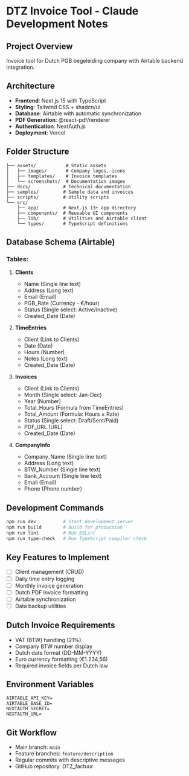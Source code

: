 # DTZ Invoice Tool - Claude Development Notes

## Project Overview
Invoice tool for Dutch PGB begeleiding company with Airtable backend integration.

## Architecture
- **Frontend**: Next.js 15 with TypeScript
- **Styling**: Tailwind CSS + shadcn/ui
- **Database**: Airtable with automatic synchronization
- **PDF Generation**: @react-pdf/renderer
- **Authentication**: NextAuth.js
- **Deployment**: Vercel

## Folder Structure
```
├── assets/           # Static assets
│   ├── images/       # Company logos, icons
│   ├── templates/    # Invoice templates
│   └── screenshots/  # Documentation images
├── docs/            # Technical documentation
├── samples/         # Sample data and invoices
├── scripts/         # Utility scripts
└── src/
    ├── app/         # Next.js 13+ app directory
    ├── components/  # Reusable UI components
    ├── lib/         # Utilities and Airtable client
    └── types/       # TypeScript definitions
```

## Database Schema (Airtable)

### Tables:
1. **Clients**
   - Name (Single line text)
   - Address (Long text)
   - Email (Email)
   - PGB_Rate (Currency - €/hour)
   - Status (Single select: Active/Inactive)
   - Created_Date (Date)

2. **TimeEntries**
   - Client (Link to Clients)
   - Date (Date)
   - Hours (Number)
   - Notes (Long text)
   - Created_Date (Date)

3. **Invoices**
   - Client (Link to Clients)
   - Month (Single select: Jan-Dec)
   - Year (Number)
   - Total_Hours (Formula from TimeEntries)
   - Total_Amount (Formula: Hours × Rate)
   - Status (Single select: Draft/Sent/Paid)
   - PDF_URL (URL)
   - Created_Date (Date)

4. **CompanyInfo**
   - Company_Name (Single line text)
   - Address (Long text)  
   - BTW_Number (Single line text)
   - Bank_Account (Single line text)
   - Email (Email)
   - Phone (Phone number)

## Development Commands
```bash
npm run dev          # Start development server
npm run build        # Build for production
npm run lint         # Run ESLint
npm run type-check   # Run TypeScript compiler check
```

## Key Features to Implement
- [ ] Client management (CRUD)
- [ ] Daily time entry logging
- [ ] Monthly invoice generation
- [ ] Dutch PDF invoice formatting
- [ ] Airtable synchronization
- [ ] Data backup utilities

## Dutch Invoice Requirements
- VAT (BTW) handling (21%)
- Company BTW number display
- Dutch date format (DD-MM-YYYY)
- Euro currency formatting (€1.234,56)
- Required invoice fields per Dutch law

## Environment Variables
```
AIRTABLE_API_KEY=
AIRTABLE_BASE_ID=
NEXTAUTH_SECRET=
NEXTAUTH_URL=
```

## Git Workflow
- Main branch: `main`
- Feature branches: `feature/description`
- Regular commits with descriptive messages
- GitHub repository: DTZ_factuur